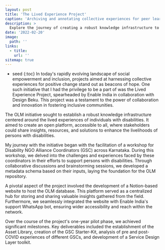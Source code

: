 ```yaml
---
layout: post
title: 'The Lived Experience Project'
caption: 'Archiving and annotating collective experiences for peer learning'
description: >
  Explore the journey of creating a robust knowledge infrastructure to enhance the livelihoods of persons with disabilities through the Lived Experience Project.
date: '2022-02-20'
image: 
  path: ''
links:
  - title:
    url: ''
sitemap: true
---
```

* seed
{:toc}
In today's rapidly evolving landscape of social empowerment and inclusion, projects aimed at harnessing collective experiences for positive change stand out as beacons of hope. One such initiative that I had the privilege to be a part of was the Lived Experience Project, spearheaded by Enable India in collaboration with Design Beku. This project was a testament to the power of collaboration and innovation in fostering inclusive communities.

The OLM initiative sought to establish a robust knowledge infrastructure centered around the lived experiences of individuals with disabilities. It aimed to create an open platform, accessible to all, where stakeholders could share insights, resources, and solutions to enhance the livelihoods of persons with disabilities.

My journey with the initiative began with the facilitation of a workshop for Disability NGO Alliance Coordinators (GSC) across Karnataka. During this workshop, we delved into the challenges and experiences faced by these coordinators in their efforts to support persons with disabilities. Through collaborative discussions and brainstorming sessions, we developed a metadata schema based on their inputs, laying the foundation for the OLM repository.

A pivotal aspect of the project involved the development of a Notion-based website to host the OLM database. This platform served as a centralized hub for storing and sharing valuable insights gathered from the field. Furthermore, we seamlessly integrated the website with Enable India's support WhatsApp bot, ensuring wider accessibility and reach within the network.

Over the course of the project's one-year pilot phase, we achieved significant milestones. Key deliverables included the establishment of the Asset Library, creation of the GSC Starter-Kit, analysis of pre and post-COVID experiences of different GSCs, and development of a Service Design Layer toolkit. 